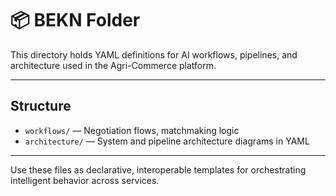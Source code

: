 # 📦 BEKN Folder

This directory holds YAML definitions for AI workflows, pipelines, and architecture used in the Agri-Commerce platform.

---

## Structure

- `workflows/` — Negotiation flows, matchmaking logic
- `architecture/` — System and pipeline architecture diagrams in YAML

---

Use these files as declarative, interoperable templates for orchestrating intelligent behavior across services.

